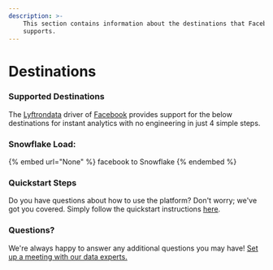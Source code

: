 ```yaml
---
description: >-
    This section contains information about the destinations that Facebook
    supports.
---
```


# Destinations

### Supported Destinations

The [Lyftrondata](https://www.lyftrondata.com/) driver of [Facebook](None) provides support for the below destinations for instant analytics with no engineering in just 4 simple steps.

### Snowflake Load:

{% embed url="None" %}
facebook to Snowflake
{% endembed %}

### Quickstart Steps

Do you have questions about how to use the platform? Don't worry; we've got you covered. Simply follow the quickstart instructions [here](README.md).

### Questions? <a href="#questions" id="questions"></a>

We're always happy to answer any additional questions you may have! [Set up a meeting with our data experts.](https://www.lyftrondata.com/book-a-meeting/)
